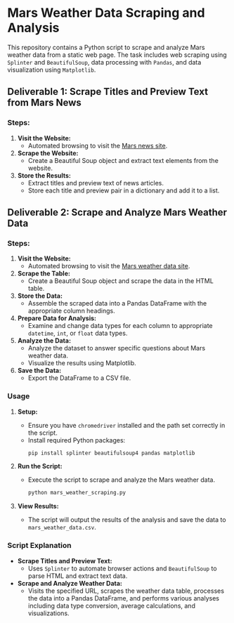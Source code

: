 # Mars Weather Data Scraping and Analysis

This repository contains a Python script to scrape and analyze Mars weather data from a static web page. The task includes web scraping using `Splinter` and `BeautifulSoup`, data processing with `Pandas`, and data visualization using `Matplotlib`.

## Deliverable 1: Scrape Titles and Preview Text from Mars News

### Steps:
1. **Visit the Website:**
   - Automated browsing to visit the [Mars news site](https://static.bc-edx.com/data/web/mars_news/index.html).
2. **Scrape the Website:**
   - Create a Beautiful Soup object and extract text elements from the website.
3. **Store the Results:**
   - Extract titles and preview text of news articles.
   - Store each title and preview pair in a dictionary and add it to a list.

## Deliverable 2: Scrape and Analyze Mars Weather Data

### Steps:
1. **Visit the Website:**
   - Automated browsing to visit the [Mars weather data site](https://static.bc-edx.com/data/web/mars_facts/temperature.html).
2. **Scrape the Table:**
   - Create a Beautiful Soup object and scrape the data in the HTML table.
3. **Store the Data:**
   - Assemble the scraped data into a Pandas DataFrame with the appropriate column headings.
4. **Prepare Data for Analysis:**
   - Examine and change data types for each column to appropriate `datetime`, `int`, or `float` data types.
5. **Analyze the Data:**
   - Analyze the dataset to answer specific questions about Mars weather data.
   - Visualize the results using Matplotlib.
6. **Save the Data:**
   - Export the DataFrame to a CSV file.

### Usage

1. **Setup:**
   - Ensure you have `chromedriver` installed and the path set correctly in the script.
   - Install required Python packages:
     ```sh
     pip install splinter beautifulsoup4 pandas matplotlib
     ```

2. **Run the Script:**
   - Execute the script to scrape and analyze the Mars weather data.
     ```sh
     python mars_weather_scraping.py
     ```

3. **View Results:**
   - The script will output the results of the analysis and save the data to `mars_weather_data.csv`.

### Script Explanation

- **Scrape Titles and Preview Text:**
  - Uses `Splinter` to automate browser actions and `BeautifulSoup` to parse HTML and extract text data.
- **Scrape and Analyze Weather Data:**
  - Visits the specified URL, scrapes the weather data table, processes the data into a Pandas DataFrame, and performs various analyses including data type conversion, average calculations, and visualizations.
